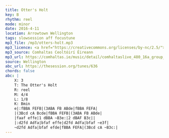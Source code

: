 ```yaml
---
title: Otter's Holt
key: B
rhythm: reel
mode: minor
date: 2016-4-11
location: Arrowtown Wellington
tags: slowsession aff focustune
mp3_file: /mp3/otters-holt.mp3
mp3_licence: <a href="https://creativecommons.org/licenses/by-nc/2.5/">CC-BY-NC-2.5</a>
mp3_source: Comhaltas Ceoltóirí Éireann
mp3_url: https://comhaltas.ie/music/detail/comhaltaslive_480_16a_group_of_tutors/
source: Wellington
abc_url: https://thesession.org/tunes/636
chords: false
abc: |
    X: 3
    T: The Otter's Holt
    R: reel
    M: 4/4
    L: 1/8
    K: Bmin
    e|:fBBA FEFB|(3ABA FB ABde|fBBA FEFA|
    |(3Bcd cA Bcde|fBBA FEFB|(3ABA FB ABde|
    |faaf effe|1 dBBA ~B3e:|2 dBAF B3c||
    |:d2fd Adfa|bfaf effe|d2fd Adfa|bfaf ~e3f|
    ~d2fd Adfa|bfaf efde|fBBA FEFA|(3Bcd cA ~B3c:|
---
```

